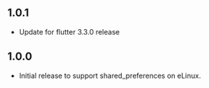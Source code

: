 ## 1.0.1
* Update for flutter 3.3.0 release

## 1.0.0
* Initial release to support shared_preferences on eLinux.
